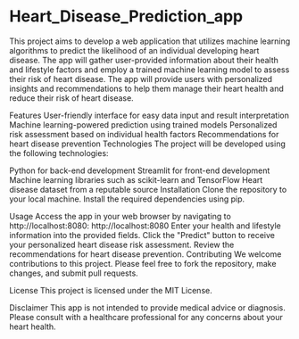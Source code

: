 # Heart_Disease_Prediction_app
This project aims to develop a web application that utilizes machine learning algorithms to predict the likelihood of an individual developing heart disease. The app will gather user-provided information about their health and lifestyle factors and employ a trained machine learning model to assess their risk of heart disease. The app will provide users with personalized insights and recommendations to help them manage their heart health and reduce their risk of heart disease.

Features
User-friendly interface for easy data input and result interpretation
Machine learning-powered prediction using trained models
Personalized risk assessment based on individual health factors
Recommendations for heart disease prevention
Technologies
The project will be developed using the following technologies:

Python for back-end development
Streamlit for front-end development
Machine learning libraries such as scikit-learn and TensorFlow
Heart disease dataset from a reputable source
Installation
 Clone the repository to your local machine.
 Install the required dependencies using pip.

Usage
Access the app in your web browser by navigating to http://localhost:8080: http://localhost:8080
Enter your health and lifestyle information into the provided fields.
Click the "Predict" button to receive your personalized heart disease risk assessment.
Review the recommendations for heart disease prevention.
Contributing
We welcome contributions to this project. Please feel free to fork the repository, make changes, and submit pull requests.

License
This project is licensed under the MIT License.

Disclaimer
This app is not intended to provide medical advice or diagnosis. Please consult with a healthcare professional for any concerns about your heart health.

